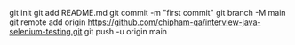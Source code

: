 git init
git add README.md
git commit -m "first commit"
git branch -M main
git remote add origin https://github.com/chipham-qa/interview-java-selenium-testing.git
git push -u origin main

